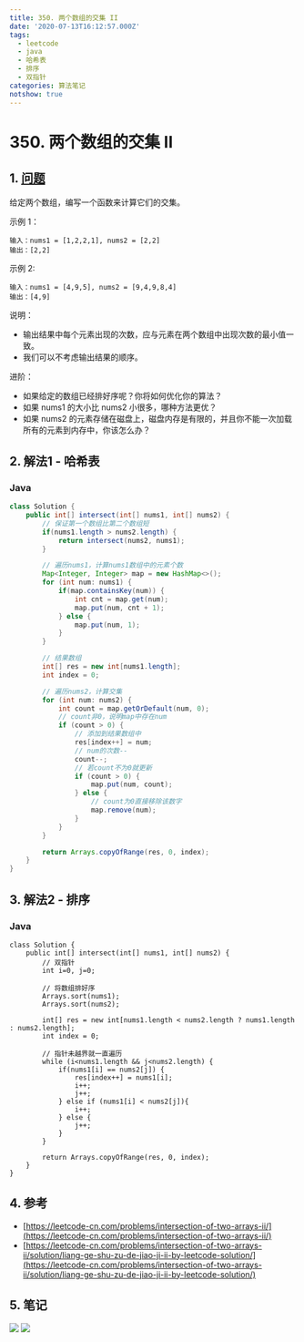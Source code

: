 ```yaml
---
title: 350. 两个数组的交集 II
date: '2020-07-13T16:12:57.000Z'
tags:
  - leetcode
  - java
  - 哈希表
  - 排序
  - 双指针
categories: 算法笔记
notshow: true
---
```


# 350. 两个数组的交集 II

## 1. [问题](https://leetcode-cn.com/problems/intersection-of-two-arrays-ii/)

给定两个数组，编写一个函数来计算它们的交集。

示例 1：

```text
输入：nums1 = [1,2,2,1], nums2 = [2,2]
输出：[2,2]
```

示例 2:

```text
输入：nums1 = [4,9,5], nums2 = [9,4,9,8,4]
输出：[4,9]
```

说明：

* 输出结果中每个元素出现的次数，应与元素在两个数组中出现次数的最小值一致。
* 我们可以不考虑输出结果的顺序。

进阶：

* 如果给定的数组已经排好序呢？你将如何优化你的算法？
* 如果 nums1 的大小比 nums2 小很多，哪种方法更优？
* 如果 nums2 的元素存储在磁盘上，磁盘内存是有限的，并且你不能一次加载所有的元素到内存中，你该怎么办？

## 2. 解法1 - 哈希表

### Java

```java
class Solution {
    public int[] intersect(int[] nums1, int[] nums2) {
        // 保证第一个数组比第二个数组短
        if(nums1.length > nums2.length) {
            return intersect(nums2, nums1);
        }

        // 遍历nums1，计算nums1数组中的元素个数 
        Map<Integer, Integer> map = new HashMap<>();
        for (int num: nums1) {
            if(map.containsKey(num)) {
                int cnt = map.get(num);
                map.put(num, cnt + 1);
            } else {
                map.put(num, 1);
            }
        }

        // 结果数组
        int[] res = new int[nums1.length];
        int index = 0;

        // 遍历nums2，计算交集
        for (int num: nums2) {
            int count = map.getOrDefault(num, 0);
            // count非0，说明map中存在num
            if (count > 0) {
                // 添加到结果数组中
                res[index++] = num;
                // num的次数--
                count--;
                // 若count不为0就更新
                if (count > 0) {
                    map.put(num, count);
                } else {
                    // count为0直接移除该数字
                    map.remove(num);
                }
            }
        }

        return Arrays.copyOfRange(res, 0, index);
    }
}
```

## 3. 解法2 - 排序

### Java

```text
class Solution {
    public int[] intersect(int[] nums1, int[] nums2) {
        // 双指针
        int i=0, j=0;

        // 将数组排好序
        Arrays.sort(nums1);
        Arrays.sort(nums2);

        int[] res = new int[nums1.length < nums2.length ? nums1.length : nums2.length];
        int index = 0;

        // 指针未越界就一直遍历
        while (i<nums1.length && j<nums2.length) {
            if(nums1[i] == nums2[j]) {
                res[index++] = nums1[i];
                i++;
                j++;
            } else if (nums1[i] < nums2[j]){
                i++;
            } else {
                j++;
            }
        }

        return Arrays.copyOfRange(res, 0, index);
    }
}
```

## 4. 参考

* [https://leetcode-cn.com/problems/intersection-of-two-arrays-ii/](https://leetcode-cn.com/problems/intersection-of-two-arrays-ii/)
* [https://leetcode-cn.com/problems/intersection-of-two-arrays-ii/solution/liang-ge-shu-zu-de-jiao-ji-ii-by-leetcode-solution/](https://leetcode-cn.com/problems/intersection-of-two-arrays-ii/solution/liang-ge-shu-zu-de-jiao-ji-ii-by-leetcode-solution/)

## 5. 笔记

![](https://777blog.oss-cn-shanghai.aliyuncs.com/leetcode/leetcode-350-1.jpg) ![](https://777blog.oss-cn-shanghai.aliyuncs.com/leetcode/leetcode-350-2.jpg)

